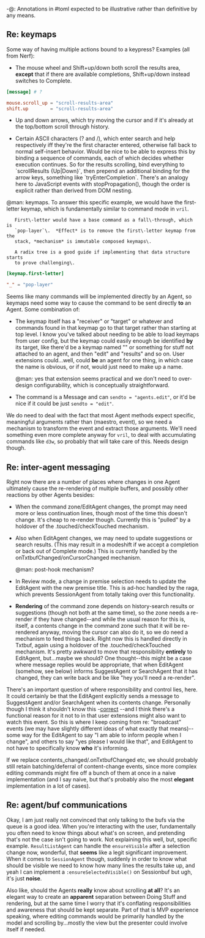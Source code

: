 \-@:  Annotations in \#toml expected to be illustrative rather than definitive
     by any means\.

## Re: keymaps

Some way of having multiple actions bound to a keypress? Examples \(all from
Nerf\):


-  The mouse wheel and Shift\+up/down both scroll the results area, **except**
    that if there are available completions, Shift\+up/down instead switches to
    Complete\.

```toml
[message] # ?

mouse.scroll_up = "scroll-results-area"
shift.up        = "scroll-results-area"
```


-  Up and down arrows, which try moving the cursor and if it's already at the
    top/bottom scroll through history\.


-  Certain ASCII characters \(? and /\), which enter search and help
    respectively iff they're the first character entered, otherwise fall back
    to normal self\-insert behavior\. Would be nice to be able to express this
    by binding a sequence of commands, each of which decides whether execution
    continues\. So for the results scrolling, bind everything to \`scrollResults
    \{Up|Down\}\`, then prepend an additional binding for the arrow keys,
    something like \`tryEnterCompletion\`\. There's an analogy here to JavaScript
    events with stopPropagation\(\), though the order is explicit rather than
    derived from DOM nesting\.

@man:
       keymaps\.  To answer this specific example, we would have the first\-
       letter keymap, which is fundamentally similar to command mode in `vril`\.

       First\-letter would have a base command as a fall\-through, which is
       `pop-layer`\.  *Effect* is to remove the first\-letter keymap from the
       stack, *mechanism* is immutable composed keymaps\.

       A radix tree is a good guide if implementing that data structure starts
       to prove challenging\.

```toml
[keymap.first-letter]

"_" = "pop-layer"
```


Seems like many commands will be implemented directly by an Agent, so keymaps
need some way to cause the command to be sent directly **to** an Agent\. Some
combination of:


-  The keymap itself has a "receiver" or "target" or whatever and commands
    found in that keymap go to that target rather than starting at top level\.
    I know you've talked about needing to be able to load keymaps from user
    config, but the keymap could easily enough be identified **by** its target,
    like there'd be a keymap named "<global>" or something for stuff not
    attached to an agent, and then "edit" and "results" and so on\. User
    extensions could\.\.\.well, could **be** an agent for one thing, in which case
    the name is obvious, or if not, would just need to make up a name\.

    @man: yes that extension seems practical and we don't need to over\-design
    configurability, which is conceptually straightforward\.


-  The command is a Message and can `sendto = "agents.edit"`, or it'd be
    nice if it could be just `sendto = "edit"`\.

We do need to deal with the fact that most Agent methods expect specific,
meaningful arguments rather than \(maestro, event\), so we need a mechanism to
transform the event and extract those arguments\. We'll need something even
more complete anyway for `vril`, to deal with accumulating commands like
`d3w`, so probably that will take care of this\. Needs design though\.


## Re: inter\-agent messaging

Right now there are a number of places where changes in one Agent ultimately
cause the re\-rendering of multiple buffers, and possibly other reactions by
other Agents besides:


-  When the command zone/EditAgent changes, the prompt may need more or less
    continuation lines, though most of the time this doesn't change\. It's
    cheap to re\-render though\. Currently this is "pulled" by a holdover of
    the \.touched/checkTouched mechanism\.


-  Also when EditAgent changes, we may need to update suggestions or search
    results\. \(This may result in a modeshift if we accept a completion or back
    out of Complete mode\.\) This is currently handled by the
    onTxtbufChanged/onCursorChanged mechanism\.

    @man: post\-hook mechanism?


-  In Review mode, a change in premise selection needs to update the EditAgent
    with the new premise title\. This is ad\-hoc handled by the raga, which
    prevents SessionAgent from totally taking over this functionality\.


-  **Rendering** of the command zone depends on history\-search results or
    suggestions \(though not both at the same time\), so the zone needs a
    re\-render if they have changed\-\-and while the usual reason for this is,
    itself, a contents change in the command zone such that it will be
    re\-rendered anyway, moving the cursor can also do it, so we do need a
    mechanism to feed things back\. Right now this is handled directly in
    Txtbuf, again using a holdover of the \.touched/checkTouched mechanism\.
    It's pretty awkward to move that responsibility **entirely** to EditAgent,
    but\.\.\.maybe we should? One thought\-\-this might be a case where message
    replies would be appropriate, that when EditAgent \(somehow, see below\)
    informs SuggestAgent or SearchAgent that it has changed, they can write
    back and be like "hey you'll need a re\-render"\.

There's an important question of where responsibility and control lies, here\.
It could certainly be that the EditAgent explicitly sends a message to
SuggestAgent and/or SearchAgent when its contents change\. Personally though I
think it shouldn't know this \-[correct](correct) \-\-and I think there's a functional
reason for it not to in that user extensions might also want to watch this
event\. So this is where I keep coming from re: "broadcast" events \(we may
have slightly different ideas of what exactly that means\)\-\-some way for the
EditAgent to say "I am able to inform people when I change", and others to
say "yes please I would like that", and EditAgent to not have to specifically
know **who** it's informing\.

If we replace contents\_changed/<Raga>\.onTxtbufChanged etc, we should probably
still retain batching/deferral of content\-change events, since more complex
editing commands might fire off a bunch of them at once in a naive
implementation \(and I say naive, but that's probably also the most **elegant**
implementation in a lot of cases\)\.


## Re: agent/buf communications

Okay, I am just really not convinced that only talking to the bufs via the
queue is a good idea\. When you're interacting with the user, fundamentally
you often need to know things about what's on screen, and pretending that's
not the case isn't going to work\. Not explaining this well, but, specific
example\. `ResultListAgent` can handle the `ensureVisible` after a selection
change now, wonderful, that **seems** like a legit significant improvement\.
When it comes to `SessionAgent` though, suddenly in order to know what should
be visible we need to know how many lines the results take up, and yeah I can
implement a `:ensureSelectedVisible()` on Sessionbuf but ugh, it's
just **noise**\.

Also like, should the Agents **really** know about scrolling **at all**? It's an
elegant way to create an **apparent** separation between Doing Stuff and
rendering, but at the same time I worry that it's conflating responsibilities
and awareness that should be kept separate\. Part of that is MVP experience
speaking, where editing commands would be primarily handled by the model and
scrolling by\.\.\.mostly the view but the presenter could involve itself if
needed\.
